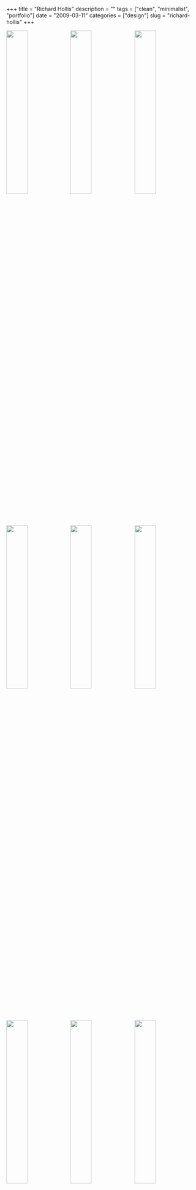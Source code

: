 +++
title = "Richard Hollis"
description = ""
tags = ["clean", "minimalist", "portfolio"]
date = "2009-03-11"
categories = ["design"]
slug = "richard-hollis"
+++


<div id="screens-thumbs" class="clearfix mt1-5">
<a href="//media.konigi.com/design/richardhollis-1.jpg" class="group" rel="group"><img src="//media.konigi.com/design/richardhollis-1.png" alt="" class="thumb" style="width: 33%; max-width: 33%;padding: 0 1px 1px 0" /></a><a href="//media.konigi.com/design/richardhollis-2.jpg" class="group" rel="group"><img src="//media.konigi.com/design/richardhollis-2.png" alt="" class="thumb" style="width: 33%; max-width: 33%;padding: 0 1px 1px 0" /></a><a href="//media.konigi.com/design/richardhollis-3.jpg" class="group" rel="group"><img src="//media.konigi.com/design/richardhollis-3.png" alt="" class="thumb" style="width: 33%; max-width: 33%;padding: 0 1px 1px 0" /></a><a href="//media.konigi.com/design/richardhollis-4.jpg" class="group" rel="group"><img src="//media.konigi.com/design/richardhollis-4.png" alt="" class="thumb" style="width: 33%; max-width: 33%;padding: 0 1px 1px 0" /></a><a href="//media.konigi.com/design/richardhollis-5.jpg" class="group" rel="group"><img src="//media.konigi.com/design/richardhollis-5.png" alt="" class="thumb" style="width: 33%; max-width: 33%;padding: 0 1px 1px 0" /></a><a href="//media.konigi.com/design/richardhollis-6.jpg" class="group" rel="group"><img src="//media.konigi.com/design/richardhollis-6.png" alt="" class="thumb" style="width: 33%; max-width: 33%;padding: 0 1px 1px 0" /></a><a href="//media.konigi.com/design/richardhollis-7.jpg" class="group" rel="group"><img src="//media.konigi.com/design/richardhollis-7.png" alt="" class="thumb" style="width: 33%; max-width: 33%;padding: 0 1px 1px 0" /></a><a href="//media.konigi.com/design/richardhollis-8.jpg" class="group" rel="group"><img src="//media.konigi.com/design/richardhollis-8.png" alt="" class="thumb" style="width: 33%; max-width: 33%;padding: 0 1px 1px 0" /></a><a href="//media.konigi.com/design/richardhollis-9.jpg" class="group" rel="group"><img src="//media.konigi.com/design/richardhollis-9.png" alt="" class="thumb" style="width: 33%; max-width: 33%;padding: 0 1px 1px 0" /></a>
</div>   
<p>I like the simplicity of the portfolio pages on graphic and book designer Richard Hollis' site. The layout of the thumbnails of the design work as if posted on presentation board is nice. Clever shadows on the folded pieces are a nice touch as well. The enlarged images in the product details put the work front and center, with no need for explanation. </p>
<p>Via <a href="http://siteinspire.net/showcase/view/richard_hollis">siteInspire</a></p>
<p><a href="http://www.richardhollis.com/index.php">http://www.richardhollis.com/index.php</a></p>  
